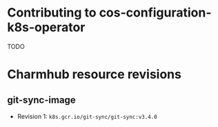 # Contributing to cos-configuration-k8s-operator
TODO

# Charmhub resource revisions
## git-sync-image
- Revision 1: `k8s.gcr.io/git-sync/git-sync:v3.4.0`

